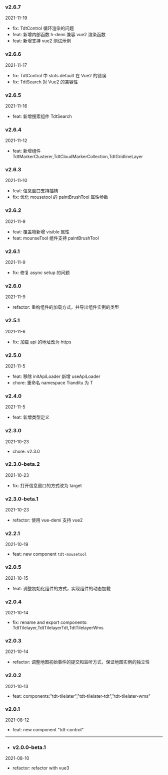 ### v2.6.7

2021-11-19

- fix: TdtControl 循环渲染的问题
- feat: 新增内部函数 h-demi 兼容 vue2 渲染函数
- feat: 新增支持 vue2 测试示例

### v2.6.6

2021-11-17

- fix: TdtControl 中 slots.default 在 Vue2 的错误
- fix: TdtSearch 对 Vue2 的兼容性

### v2.6.5

2021-11-16

- feat: 新增搜索组件 TdtSearch

### v2.6.4

2021-11-12

- feat: 新增组件 TdtMarkerClusterer,TdtCloudMarkerCollection,TdtGridlineLayer

### v2.6.3

2021-11-10

- feat: 信息窗口支持插槽
- fix: 优化 mousetool 的 paintBrushTool 属性参数

### v2.6.2

2021-11-9

- feat: 覆盖物新增 visible 属性
- feat: mounseTool 组件支持 paintBrushTool

### v2.6.1

2021-11-9

- fix: 修复 async setup 的问题

### v2.6.0

2021-11-9

- refactor: 重构组件的加载方式，并导出组件实例的类型

### v2.5.1

2021-11-6

- fix: 加载 api 的地址改为 https

### v2.5.0

2021-11-5

- feat: 移除 initApiLoader 新增 useApiLoader
- chore: 重命名 namespace Tianditu 为 T

### v2.4.0

2021-11-5

- feat: 新增类型定义

### v2.3.0

2021-10-23

- chore: v2.3.0

### v2.3.0-beta.2

2021-10-23

- fix: 打开信息窗口的方式改为 target

### v2.3.0-beta.1

2021-10-23

- refactor: 使用 vue-demi 支持 vue2

### v2.2.1

2021-10-19

- feat: new component `tdt-mousetool`

### v2.0.5

2021-10-15

- feat: 调整初始化组件的方式，实现组件的动态加载

### v2.0.4

2021-10-14

- fix: rename and export components: TdtTilelayer,TdtTilelayerTdt,TdtTilelayerWms

### v2.0.3

2021-10-14

- refactor: 调整地图初始事件的提交和监听方式，保证地图实例的独立性

### v2.0.2

2021-10-13

- feat: components:"tdt-tilelater","tdt-tilelater-tdt","tdt-tilelater-wms"

### v2.0.1

2021-08-12

- feat: new component "tdt-control"

---

- ### v2.0.0-beta.1

2021-08-10

- refactor: refactor with vue3
